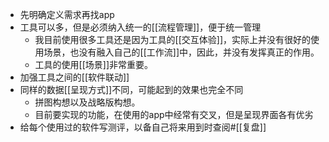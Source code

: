 - 先明确定义需求再找app
- 工具可以多，但是必须纳入统一的[[流程管理]]，便于统一管理
    - 我目前使用很多工具还是因为工具的[[交互体验]]，实际上并没有很好的使用场景，也没有融入自己的[[工作流]]中，因此，并没有发挥真正的作用。
    - 工具的使用[[场景]]非常重要。
- 加强工具之间的[[软件联动]]
- 同样的数据[[呈现方式]]不同，可能起到的效果也完全不同
    - 拼图构想以及战略版构想。
    - 目前要实现的功能，在使用的app中经常有交叉，但是呈现界面各有优劣
- 给每个使用过的软件写测评，以备自己将来用到时查阅#[[复盘]]

